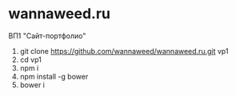 # wannaweed.ru
ВП1 "Сайт-портфолио"

1. git clone https://github.com/wannaweed/wannaweed.ru.git vp1
2. cd vp1
3. npm i
4. npm install -g bower
5. bower i
